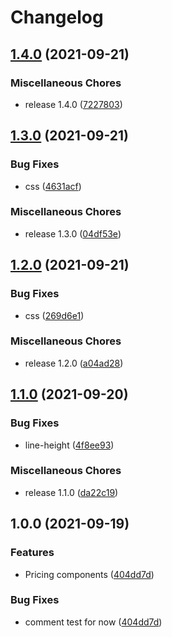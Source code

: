 # Changelog

## [1.4.0](https://www.github.com/Toaztr/angular-libraries/compare/v1.3.0...v1.4.0) (2021-09-21)


### Miscellaneous Chores

* release 1.4.0 ([7227803](https://www.github.com/Toaztr/angular-libraries/commit/7227803cf98f55b6b59b6038228a7177ce073bf1))

## [1.3.0](https://www.github.com/Toaztr/angular-libraries/compare/v1.2.0...v1.3.0) (2021-09-21)


### Bug Fixes

* css ([4631acf](https://www.github.com/Toaztr/angular-libraries/commit/4631acfd5401fd855c601d53ea8431d0413f8c22))


### Miscellaneous Chores

* release 1.3.0 ([04df53e](https://www.github.com/Toaztr/angular-libraries/commit/04df53e393c82b1c7d1702d7c93dad6293542a51))

## [1.2.0](https://www.github.com/Toaztr/angular-libraries/compare/v1.1.0...v1.2.0) (2021-09-21)


### Bug Fixes

* css ([269d6e1](https://www.github.com/Toaztr/angular-libraries/commit/269d6e103f282c5bb47a1e5667a3734df3a5d1e8))


### Miscellaneous Chores

* release 1.2.0 ([a04ad28](https://www.github.com/Toaztr/angular-libraries/commit/a04ad2854a0795b6a38133336aaeb0d5499f1632))

## [1.1.0](https://www.github.com/Toaztr/angular-libraries/compare/v1.0.0...v1.1.0) (2021-09-20)


### Bug Fixes

* line-height ([4f8ee93](https://www.github.com/Toaztr/angular-libraries/commit/4f8ee938c7bc3fbe58e231126b9dc87c92258ae5))


### Miscellaneous Chores

* release 1.1.0 ([da22c19](https://www.github.com/Toaztr/angular-libraries/commit/da22c19e54d5e2f3d06e9d5b289805af6207f4ba))

## 1.0.0 (2021-09-19)


### Features

* Pricing components ([404dd7d](https://www.github.com/Toaztr/angular-libraries/commit/404dd7dacf943aaa22aff7f84035a82e04f410d3))


### Bug Fixes

* comment test for now ([404dd7d](https://www.github.com/Toaztr/angular-libraries/commit/404dd7dacf943aaa22aff7f84035a82e04f410d3))
